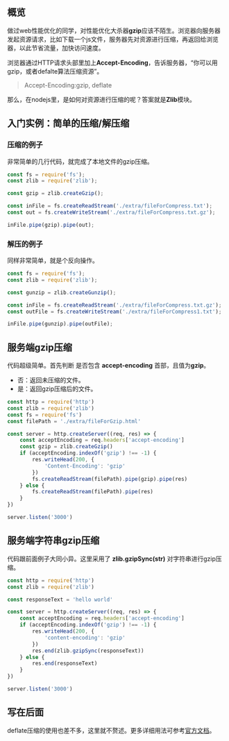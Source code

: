 ## 概览

做过web性能优化的同学，对性能优化大杀器**gzip**应该不陌生。浏览器向服务器发起资源请求，比如下载一个js文件，服务器先对资源进行压缩，再返回给浏览器，以此节省流量，加快访问速度。

浏览器通过HTTP请求头部里加上**Accept-Encoding**，告诉服务器，“你可以用gzip，或者defalte算法压缩资源”。

>Accept-Encoding:gzip, deflate

那么，在nodejs里，是如何对资源进行压缩的呢？答案就是**Zlib**模块。

## 入门实例：简单的压缩/解压缩

### 压缩的例子

非常简单的几行代码，就完成了本地文件的gzip压缩。

```javascript
const fs = require('fs');
const zlib = require('zlib');

const gzip = zlib.createGzip();

const inFile = fs.createReadStream('./extra/fileForCompress.txt');
const out = fs.createWriteStream('./extra/fileForCompress.txt.gz');

inFile.pipe(gzip).pipe(out);
```

### 解压的例子

同样非常简单，就是个反向操作。

```javascript
const fs = require('fs');
const zlib = require('zlib');

const gunzip = zlib.createGunzip();

const inFile = fs.createReadStream('./extra/fileForCompress.txt.gz');
const outFile = fs.createWriteStream('./extra/fileForCompress1.txt');

inFile.pipe(gunzip).pipe(outFile);
```

## 服务端gzip压缩

代码超级简单。首先判断 是否包含 **accept-encoding** 首部，且值为**gzip**。

* 否：返回未压缩的文件。
* 是：返回gzip压缩后的文件。

```javascript
const http = require('http')
const zlib = require('zlib')
const fs = require('fs')
const filePath = './extra/fileForGzip.html'

const server = http.createServer((req, res) => {
    const acceptEncoding = req.headers['accept-encoding']
    const gzip = zlib.createGzip()
    if (acceptEncoding.indexOf('gzip') !== -1) {
        res.writeHead(200, {
            'Content-Encoding': 'gzip'
        })
        fs.createReadStream(filePath).pipe(gzip).pipe(res)
    } else {
        fs.createReadStream(filePath).pipe(res)
    }
})

server.listen('3000')
```

## 服务端字符串gzip压缩

代码跟前面例子大同小异。这里采用了 **zlib.gzipSync(str)** 对字符串进行gzip压缩。

```javascript
const http = require('http')
const zlib = require('zlib')

const responseText = 'hello world'

const server = http.createServer((req, res) => {
    const acceptEncoding = req.headers['accept-encoding']
    if (acceptEncoding.indexOf('gzip') !== -1) {
        res.writeHead(200, {
            'content-encoding': 'gzip'
        })
        res.end(zlib.gzipSync(responseText))
    } else {
        res.end(responseText)
    }
})

server.listen('3000')
```

## 写在后面

deflate压缩的使用也差不多，这里就不赘述。更多详细用法可参考[官方文档](https://nodejs.org/api/zlib.html#zlib_class_options)。
